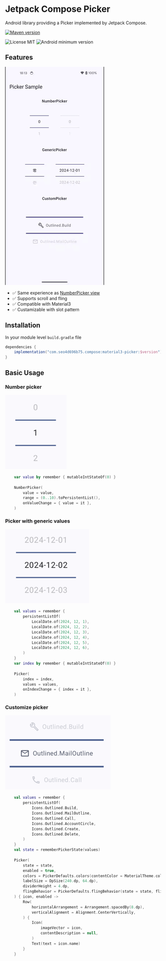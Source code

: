 # Jetpack Compose Picker

Android library providing a Picker implemented by Jetpack Compose.

[![Maven version](https://img.shields.io/maven-central/v/com.seo4d696b75.compose/material3-picker)](https://central.sonatype.com/artifact/com.seo4d696b75.compose/material3-picker)


![License MIT](https://img.shields.io/badge/Apache_2.0-9E9F9F?label=License)
![Android minimum version](https://img.shields.io/badge/26+-9E9F9F?&label=Minimum&logo=android)

## Features

<img src="capture/sample_picker.gif">

- ✅️ Same experience as [NumberPicker view](https://developer.android.com/reference/android/widget/NumberPicker)
- ✅️ Supports scroll and fling
- ✅️ Compatible with Material3
- ✅️ Custamizable with slot pattern

## Installation

In your module level `build.gradle` file

```gradle
dependencies {
    implementation("com.seo4d696b75.compose:material3-picker:$version")
}
```

## Basic Usage

### Number picker

<img src="capture/sample_number_picker.png" height="240">

```kotlin
    var value by remember { mutableIntStateOf(0) }

    NumberPicker(
        value = value,
        range = (0..10).toPersistentList(),
        onValueChange = { value = it },
    )
```

### Picker with generic values

<img src="capture/sample_generic_picker.png" height="240">

```kotlin
    val values = remember {
        persistentListOf(
            LocalDate.of(2024, 12, 1),
            LocalDate.of(2024, 12, 2),
            LocalDate.of(2024, 12, 3),
            LocalDate.of(2024, 12, 4),
            LocalDate.of(2024, 12, 5),
            LocalDate.of(2024, 12, 6),
        )
    }
    var index by remember { mutableIntStateOf(0) }

    Picker(
        index = index,
        values = values,
        onIndexChange = { index = it },
    )
```

### Customize picker

<img src="capture/sample_custom_picker.png" height="240">

```kotlin
    val values = remember {
        persistentListOf(
            Icons.Outlined.Build,
            Icons.Outlined.MailOutline,
            Icons.Outlined.Call,
            Icons.Outlined.AccountCircle,
            Icons.Outlined.Create,
            Icons.Outlined.Delete,
        )
    }
    val state = rememberPickerState(values)

    Picker(
        state = state,
        enabled = true,
        colors = PickerDefaults.colors(contentColor = MaterialTheme.colorScheme.secondary),
        labelSize = DpSize(240.dp, 64.dp),
        dividerHeight = 4.dp,
        flingBehavior = PickerDefaults.flingBehavior(state = state, flingEnabled = false),
    ) { icon, enabled ->
        Row(
            horizontalArrangement = Arrangement.spacedBy(8.dp),
            verticalAlignment = Alignment.CenterVertically,
        ) {
            Icon(
                imageVector = icon,
                contentDescription = null,
            )
            Text(text = icon.name)
        }
    }
```
